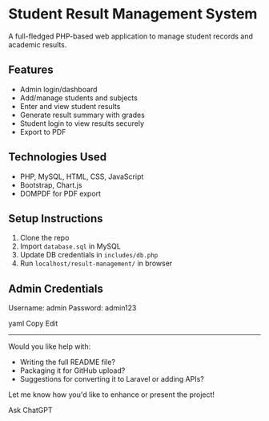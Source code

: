 # Student Result Management System

A full-fledged PHP-based web application to manage student records and academic results.

## Features
- Admin login/dashboard
- Add/manage students and subjects
- Enter and view student results
- Generate result summary with grades
- Student login to view results securely
- Export to PDF

## Technologies Used
- PHP, MySQL, HTML, CSS, JavaScript
- Bootstrap, Chart.js
- DOMPDF for PDF export

## Setup Instructions
1. Clone the repo
2. Import `database.sql` in MySQL
3. Update DB credentials in `includes/db.php`
4. Run `localhost/result-management/` in browser

## Admin Credentials
Username: admin
Password: admin123

yaml
Copy
Edit

---

Would you like help with:
- Writing the full README file?
- Packaging it for GitHub upload?
- Suggestions for converting it to Laravel or adding APIs?

Let me know how you'd like to enhance or present the project!








Ask ChatGPT
